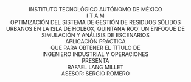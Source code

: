 <div align="center">

<div class="institution-name">INSTITUTO TECNOLÓGICO AUTÓNOMO DE MÉXICO</div>

<div class="itam-logo">I T A M</div>

<div class="thesis-title">OPTIMIZACIÓN DEL SISTEMA DE GESTIÓN DE RESIDUOS SÓLIDOS URBANOS EN LA ISLA DE HOLBOX, QUINTANA ROO: UN ENFOQUE DE SIMULACIÓN Y ANÁLISIS DE ESCENARIOS</div>

<div class="thesis-type">APLICACIÓN PRÁCTICA</div>

<div class="degree-text">QUE PARA OBTENER EL TÍTULO DE</div>

<div class="degree-name">INGENIERO INDUSTRIAL Y OPERACIONES</div>

<div class="presents">PRESENTA</div>

<div class="student-name">RAFAEL LANG MILLET</div>

<div class="advisor">ASESOR: SERGIO ROMERO</div>

</div>